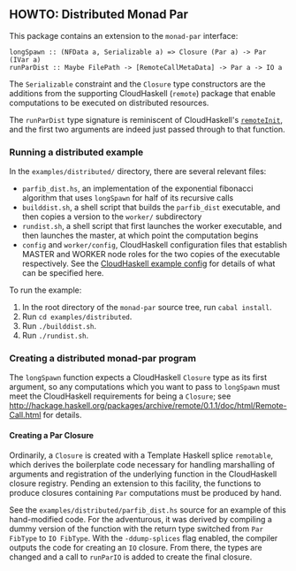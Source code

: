 ## HOWTO: Distributed Monad Par 

This package contains an extension to the `monad-par` interface:

    longSpawn :: (NFData a, Serializable a) => Closure (Par a) -> Par (IVar a)
    runParDist :: Maybe FilePath -> [RemoteCallMetaData] -> Par a -> IO a
    
The `Serializable` constraint and the `Closure` type constructors are
the additions from the supporting CloudHaskell (`remote`) package that
enable computations to be executed on distributed resources.

The `runParDist` type signature is reminiscent of CloudHaskell's
[`remoteInit`](http://hackage.haskell.org/packages/archive/remote/0.1.1/doc/html/Remote-Init.html),
and the first two arguments are indeed just passed through to that
function. 

### Running a distributed example

In the `examples/distributed/` directory, there are several relevant files:

  * `parfib_dist.hs`, an implementation of the exponential fibonacci
    algorithm that uses `longSpawn` for half of its recursive calls
  * `builddist.sh`, a shell script that builds the `parfib_dist`
    executable, and then copies a version to the `worker/`
    subdirectory
  * `rundist.sh`, a shell script that first launches the worker
    executable, and then launches the master, at which point the
    computation begins
  * `config` and `worker/config`, CloudHaskell configuration files
    that establish MASTER and WORKER node roles for the two copies of
    the executable respectively. See the
    [CloudHaskell example config](https://github.com/jepst/CloudHaskell/blob/master/examples/tests/config)
    for details of what can be specified here.
    
To run the example:

  1. In the root directory of the `monad-par` source tree, run `cabal install`.
  2. Run `cd examples/distributed`.
  3. Run `./builddist.sh`.
  4. Run `./rundist.sh`.
  
### Creating a distributed monad-par program

The `longSpawn` function expects a CloudHaskell `Closure` type as its
first argument, so any computations which you want to pass to
`longSpawn` must meet the CloudHaskell requirements for being a
`Closure`; see
http://hackage.haskell.org/packages/archive/remote/0.1.1/doc/html/Remote-Call.html
for details.

#### Creating a Par Closure

Ordinarily, a `Closure` is created with a Template Haskell splice
`remotable`, which derives the boilerplate code necessary for handling
marshalling of arguments and registration of the underlying function
in the CloudHaskell closure registry. Pending an extension to this
facility, the functions to produce closures containing `Par`
computations must be produced by hand.

See the `examples/distributed/parfib_dist.hs` source for an example of
this hand-modified code. For the adventurous, it was derived by
compiling a dummy version of the function with the return type
switched from `Par FibType` to `IO FibType`. With the `-ddump-splices`
flag enabled, the compiler outputs the code for creating an `IO`
closure. From there, the types are changed and a call to `runParIO` is
added to create the final closure.

